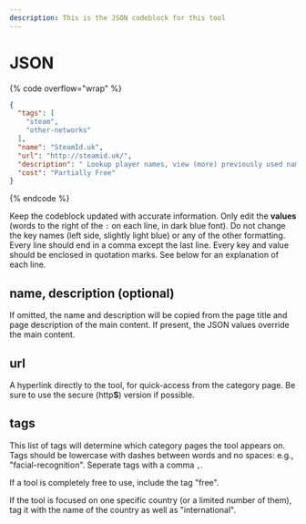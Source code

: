 ```yaml
---
description: This is the JSON codeblock for this tool
---
```


# JSON

{% code overflow="wrap" %}
```json
{
  "tags": [
    "steam",
    "other-networks"
  ],
  "name": "SteamId.uk",
  "url": "http://steamid.uk/",
  "description": " Lookup player names, view (more) previously used names, and when accounts befriended eachother (Free). View screenshots of account, (bulk) seach based on previously used names (paid). ",
  "cost": "Partially Free"
}
```
{% endcode %}

Keep the codeblock updated with accurate information. Only edit the **values** (words to the right of the `:` on each line, in dark blue font). Do not change the key names (left side, slightly light blue) or any of the other formatting. Every line should end in a comma except the last line. Every key and value should be enclosed in quotation marks. See below for an explanation of each line.&#x20;

## name, description (optional)

If omitted, the name and description will be copied from the page title and page description of the main content. If present, the JSON values override the main content.

## url

A hyperlink directly to the tool, for quick-access from the category page. Be sure to use the secure (http**S**) version if possible.

## tags

This list of tags will determine which category pages the tool appears on. Tags should be lowercase with dashes between words and no spaces: e.g., "facial-recognition". Seperate tags with a comma `,`.

If a tool is completely free to use, include the tag "free".

If the tool is focused on one specific country (or a limited number of them), tag it with the name of the country as well as "international".

